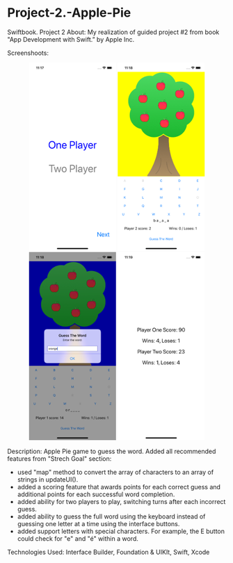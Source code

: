 # Project-2.-Apple-Pie
Swiftbook. Project 2
About: My realization of guided project #2 from book "App Development with Swift.” by Apple Inc.

Screenshoots:
<p align="center">
  <img src="https://github.com/soadap/Project-2.-Apple-Pie/blob/master/Screenshoots/screenshoot1.png?raw=true" width="200" title="ss1">
  <img src="https://github.com/soadap/Project-2.-Apple-Pie/blob/master/Screenshoots/screenshoot2.png?raw=true" width="200" title="ss2">
  <img src="https://github.com/soadap/Project-2.-Apple-Pie/blob/master/Screenshoots/screenshoot3.png?raw=true" width="200" title="ss3">
  <img src="https://github.com/soadap/Project-2.-Apple-Pie/blob/master/Screenshoots/screenshoot4.png?raw=true" width="200" title="ss4">
</p>

Description: Apple Pie game to guess the word.
Added all recommended features from "Strech Goal" section:

- used "map" method to convert the array of characters to an array of strings in updateUI().
- added a scoring feature that awards points for each correct guess and additional points for each successful word completion.
- added ability for two players to play, switching turns after each incorrect guess.
- added ability to guess the full word using the keyboard instead of guessing one letter at a time using the interface buttons.
- added support letters with special characters. For example, the E button could check for "e" and "é" within a word.

Technologies Used: Interface Builder, Foundation & UIKIt, Swift, Xcode

